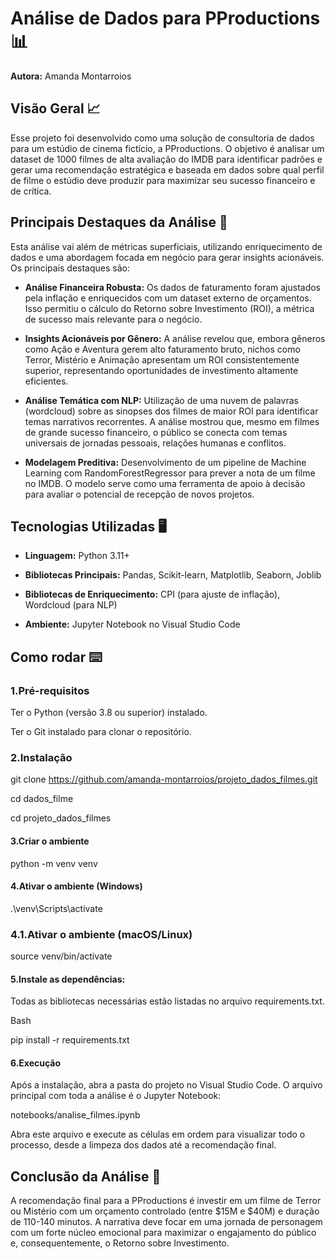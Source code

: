 # Análise de Dados para PProductions 📊
**Autora:** Amanda Montarroios

## Visão Geral 📈
Esse projeto foi desenvolvido como uma solução de consultoria de dados para um estúdio de cinema fictício, a PProductions. O objetivo é analisar um dataset de 1000 filmes de alta avaliação do IMDB para identificar padrões e gerar uma recomendação estratégica e baseada em dados sobre qual perfil de filme o estúdio deve produzir para maximizar seu sucesso financeiro e de crítica.

## Principais Destaques da Análise 📑
Esta análise vai além de métricas superficiais, utilizando enriquecimento de dados e uma abordagem focada em negócio para gerar insights acionáveis. Os principais destaques são:

 - **Análise Financeira Robusta:** Os dados de faturamento foram ajustados pela inflação e enriquecidos com um dataset externo de orçamentos. Isso permitiu o cálculo do Retorno sobre Investimento (ROI), a métrica de sucesso mais relevante para o negócio.

 - **Insights Acionáveis por Gênero:** A análise revelou que, embora gêneros como Ação e Aventura gerem alto faturamento bruto, nichos como Terror, Mistério e Animação apresentam um ROI consistentemente superior, representando oportunidades de investimento altamente eficientes.

 - **Análise Temática com NLP:** Utilização de uma nuvem de palavras (wordcloud) sobre as sinopses dos filmes de maior ROI para identificar temas narrativos recorrentes. A análise mostrou que, mesmo em filmes de grande sucesso financeiro, o público se conecta com temas universais de jornadas pessoais, relações humanas e conflitos.

 - **Modelagem Preditiva:** Desenvolvimento de um pipeline de Machine Learning com RandomForestRegressor para prever a nota de um filme no IMDB. O modelo serve como uma ferramenta de apoio à decisão para avaliar o potencial de recepção de novos projetos.

## Tecnologias Utilizadas 🖥️
 - **Linguagem:** Python 3.11+

 - **Bibliotecas Principais:** Pandas, Scikit-learn, Matplotlib, Seaborn, Joblib

 - **Bibliotecas de Enriquecimento:** CPI (para ajuste de inflação), Wordcloud (para NLP)

 - **Ambiente:** Jupyter Notebook no Visual Studio Code

## Como rodar ⌨️

### 1.Pré-requisitos
Ter o Python (versão 3.8 ou superior) instalado.

Ter o Git instalado para clonar o repositório.

### 2.Instalação

git clone https://github.com/amanda-montarroios/projeto_dados_filmes.git

cd dados_filme

cd projeto_dados_filmes

#### 3.Criar o ambiente
python -m venv venv

#### 4.Ativar o ambiente (Windows)
.\venv\Scripts\activate

### 4.1.Ativar o ambiente (macOS/Linux)
source venv/bin/activate

#### 5.Instale as dependências:
Todas as bibliotecas necessárias estão listadas no arquivo requirements.txt.

Bash

pip install -r requirements.txt

#### 6.Execução
Após a instalação, abra a pasta do projeto no Visual Studio Code. O arquivo principal com toda a análise é o Jupyter Notebook:

notebooks/analise_filmes.ipynb

Abra este arquivo e execute as células em ordem para visualizar todo o processo, desde a limpeza dos dados até a recomendação final.

## Conclusão da Análise 💾
A recomendação final para a PProductions é investir em um filme de Terror ou Mistério com um orçamento controlado (entre $15M e $40M) e duração de 110-140 minutos. A narrativa deve focar em uma jornada de personagem com um forte núcleo emocional para maximizar o engajamento do público e, consequentemente, o Retorno sobre Investimento.
